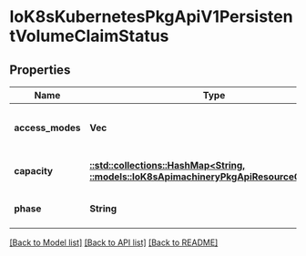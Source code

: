 # IoK8sKubernetesPkgApiV1PersistentVolumeClaimStatus

## Properties
Name | Type | Description | Notes
------------ | ------------- | ------------- | -------------
**access_modes** | **Vec<String>** | AccessModes contains the actual access modes the volume backing the PVC has. More info: https://kubernetes.io/docs/concepts/storage/persistent-volumes#access-modes-1 | [optional] [default to null]
**capacity** | [**::std::collections::HashMap<String, ::models::IoK8sApimachineryPkgApiResourceQuantity>**](io.k8s.apimachinery.pkg.api.resource.Quantity.md) | Represents the actual resources of the underlying volume. | [optional] [default to null]
**phase** | **String** | Phase represents the current phase of PersistentVolumeClaim. | [optional] [default to null]

[[Back to Model list]](../README.md#documentation-for-models) [[Back to API list]](../README.md#documentation-for-api-endpoints) [[Back to README]](../README.md)


